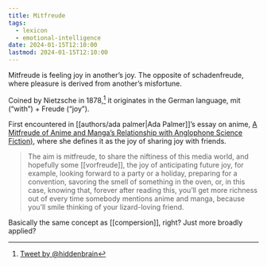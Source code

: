 ```yaml
---
title: Mitfreude
tags:
  - lexicon
  - emotional-intelligence
date: 2024-01-15T12:10:00
lastmod: 2024-01-15T12:10:00
---
```


Mitfreude is feeling joy in another’s joy. The opposite of schadenfreude, where pleasure is derived from another’s misfortune.

Coined by Nietzsche in 1878,[^1] it originates in the German language, mit (“with”) + Freude (“joy”).

First encountered in [[authors/ada palmer|Ada Palmer]]’s essay on anime, [A Mitfreude of Anime and Manga’s Relationship with Anglophone Science Fiction)](http://strangehorizons.com/non-fiction/a-mitfreude-of-anime-and-mangas-relationship-with-anglophone-science-fiction-or-this-essay-will-not-try-to-get-you-into-anime-and-manga/), where she defines it as the joy of sharing joy with friends.

> The aim is mitfreude, to share the niftiness of this media world, and hopefully some [[vorfreude]], the joy of anticipating future joy, for example, looking forward to a party or a holiday, preparing for a convention, savoring the smell of something in the oven, or, in this case, knowing that, forever after reading this, you’ll get more richness out of every time somebody mentions anime and manga, because you’ll smile thinking of your lizard-loving friend.

Basically the same concept as [[compersion]], right? Just more broadly applied?

[^1]: [Tweet by @hiddenbrain](https://twitter.com/HiddenBrain/status/1568248341892599811)
